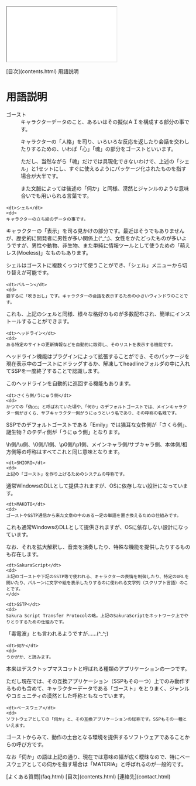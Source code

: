 <?xml version="1.0" encoding="UTF-8"?>
<!DOCTYPE.html PUBLIC "-//W3C//DTD XHTML 1.0 Frameset//EN" "http://www.w3.org/TR/.htmll1/DTD/.html1-frameset.dtd">
<html xmlns="http://www.w3.org/1999/xhtml" lang="ja" xml:lang="ja">
<head>
  <meta http-equiv="content-type" content="text/html; charset=UTF-8" />
  <meta http-equiv="content-style-type" content="text/css" />
  <title>用語説明</title>
  <link rel="stylesheet" type="text/css" href="about.css" />
</head>
<body>
<div id="sidebar">
	<iframe src="contents.html" name="sidebar">
		フレーム非対応の環境では以下の目次ページからご覧ください。

[目次](contents.html)
	</iframe>
</div>
<div id="text">
<div id="breadcrumb">
	<span class="Upper">[目次](contents.html)</span>
	用語説明
</div>
<!-------------------------------------------------------------------------------------------------------------------------------->

# 用語説明

<dl>
	<dt>ゴースト</dt>
	<dd>
	キャラクターデータのこと、あるいはその擬似ＡＩを構成する部分の事です。

キャラクターの「人格」を司り、いろいろな反応を返したり会話を交わしたりするための、いわば「心」「魂」の部分をゴーストといいます。

ただし、当然ながら「魂」だけでは具現化できないわけで、上述の「シェル」と1セットにし、すぐに使えるようにパッケージ化されたものを指す場合が大半です。

また文脈によっては後述の「伺か」と同様、漠然とジャンルのような意味合いでも用いられる言葉です。
	</dd>

	<dt>シェル</dt>
	<dd>
	キャラクターの立ち絵のデータの事です。

キャラクターの「表示」を司る見かけの部分です。最近はそうでもありませんが、歴史的に開発者に男性が多い関係上(^_^;)、女性をかたどったものが多いようですが、男性や動物、非生物、また単純に情報ツールとして使うための「萌えレス(Moeless)」なものもあります。

シェルはゴーストに複数くっつけて使うことができ、「シェル」メニューから切り替えが可能です。
	</dd>

	<dt>バルーン</dt>
	<dd>
	要するに「吹き出し」です。キャラクターの会話を表示するための小さいウィンドウのことです。

これも、上記のシェルと同様、様々な格好のものが多数配布され、簡単にインストールすることができます。
	</dd>

	<dt>ヘッドライン</dt>
	<dd>
	ある特定のサイトの更新情報などを自動的に取得し、そのリストを表示する機能です。

ヘッドライン機能はプラグインによって拡張することができ、そのパッケージを現在表示中のゴーストに<span class="Doing">ドラッグ</span>するか、解凍してheadlineフォルダの中に入れてSSPを一度終了することで認識します。

このヘッドラインを自動的に巡回する機能もあります。
	</dd>

	<dt>さくら側/うにゅう側</dt>
	<dd>
	かつての「偽○○」と呼ばれていた頃や、「何か」のデフォルトゴーストでは、メインキャラクター側がさくら、サブキャラクター側がうにゅうという名であり、その呼称の名残です。

SSPでのデフォルトゴーストである「Emily」では猫耳な女性側が「さくら側」、謎生物？のテディ側が「うにゅう側」となります。

\h側/\u側、\0側/\1側、\p0側/\p1側、メインキャラ側/サブキャラ側、本体側/相方側等の呼称はすべてこれと同じ意味となります。
	</dd>

	<dt>SHIORI</dt>
	<dd>
	上記の「ゴースト」を作り上げるためのシステムの呼称です。

通常WindowsのDLLとして提供されますが、OSに依存しない設計になっています。
	</dd>

	<dt>MAKOTO</dt>
	<dd>
	ゴーストやSSTP通信から来た文章の中のある一定の単語を置き換えるための仕組みです。

これも通常WindowsのDLLとして提供されますが、OSに依存しない設計になっています。

なお、それを拡大解釈し、音楽を演奏したり、特殊な機能を提供したりするものも存在します。
	</dd>

	<dt>SakuraScript</dt>
	<dd>
	上記のゴーストや下記のSSTP等で使われる、キャラクターの表情を制御したり、特定のURLを開いたり、バルーンに文字や絵を表示したりするのに使われる文字列（スクリプト言語）のことです。
	</dd>

	<dt>SSTP</dt>
	<dd>
	Sakura Script Transfer Protocolの略。上記のSakuraScriptをネットワーク上でやりとりするための仕組みです。

「毒電波」とも言われるようですが……(^_^;)
	</dd>

	<dt>伺か</dt>
	<dd>
	うかがか、と読みます。

本来はデスクトップマスコットと呼ばれる種類のアプリケーションの一つです。

ただし現在では、その互換アプリケーション（SSPもその一つ）上でのみ動作するものも含めて、キャラクターデータである「ゴースト」をとりまく、ジャンルやコミュニティの漠然とした呼称ともなっています。
	</dd>

	<dt>ベースウェア</dt>
	<dd>
	ソフトウェアとしての「伺か」と、その互換アプリケーションの総称です。SSPもその一種といえます。

ゴーストからみて、動作の土台となる環境を提供するソフトウェアであることからの呼び方です。

なお「伺か」の語は上記の通り、現在では意味の幅が広く曖昧なので、特にベースウェアとしての伺かを指す場合は「MATERIA」と呼ばれるのが一般的です。
	</dd>
</dl>

<!-------------------------------------------------------------------------------------------------------------------------------->
<div id="navigation">
	<span class="Prev">[よくある質問](faq.html)</span>
	<span class="Return">[目次](contents.html)</span>
	<span class="Next">[連絡先](contact.html)</span>
</div>

</div>
</body>
</html>